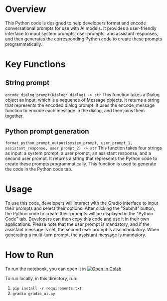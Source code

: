 # Overview
This Python code is designed to help developers format and encode conversational prompts for use with AI models. It provides a user-friendly interface to input system prompts, user prompts, and assistant responses, and then generates the corresponding Python code to create these prompts programmatically.
# Key Functions
## String prompt
`encode_dialog_prompt(Dialog: dialog) -> str`
This function takes a Dialog object as input, which is a sequence of Message objects. It returns a string that represents the encoded dialog prompt. It uses the encode_message function to encode each message in the dialog, and then joins them together.
## Python prompt generation
`format_python_prompt_output(system_prompt, user_prompt_1, assistant_response, user_prompt_2) -> str`
This function takes four strings as input: a system prompt, a user prompt, an assistant response, and a second user prompt. It returns a string that represents the Python code to create these prompts programmatically. This function is used to generate the code in the Python code tab.
# Usage
To use this code, developers will interact with the Gradio interface to input their prompts and select their options. After clicking the "Submit" button, the Python code to create their prompts will be displayed in the "Python Code" tab. Developers can then copy this code and use it in their own applications.
Please note that the user prompt is mandatory, and if the assistant message is set, the second user prompt is also mandatory. When generating a multi-turn prompt, the assistant message is mandatory.
# How to Run
To run the notebook, you can open it in <a href="https://colab.research.google.com/github/varunfb/llama-recipes/blob/prompt-tool/tools/prompt_generator/prompt_sample.ipynb"><img data-canonical-src="https://colab.research.google.com/assets/colab-badge.svg" alt="Open In Colab" src="https://camo.githubusercontent.com/f5e0d0538a9c2972b5d413e0ace04cecd8efd828d133133933dfffec282a4e1b/68747470733a2f2f636f6c61622e72657365617263682e676f6f676c652e636f6d2f6173736574732f636f6c61622d62616467652e737667"></a>

To run locally, in this directory, run:
1. `pip install -r requirements.txt`
2. `gradio gradio_ui.py` 
